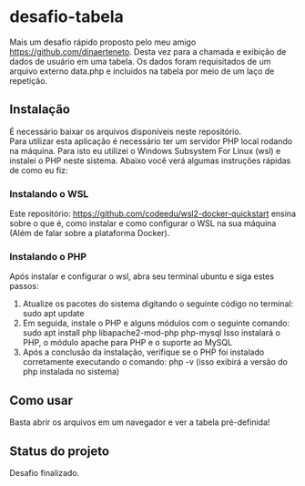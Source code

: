 # desafio-tabela
Mais um desafio rápido proposto pelo meu amigo https://github.com/dinaerteneto. 
Desta vez para a chamada e exibição de dados de usuário em uma tabela. Os dados foram requisitados de um arquivo externo data.php e incluidos na tabela por meio de um laço de repetição.

## Instalação
É necessário baixar os arquivos disponíveis neste repositório.  
Para utilizar esta aplicação é necessário ter um servidor PHP local rodando na máquina. Para isto eu utilizei o Windows Subsystem For Linux (wsl) e instalei o PHP neste sistema. Abaixo você verá algumas instruções rápidas de como eu fiz: 

### Instalando o WSL
Este repositório: https://github.com/codeedu/wsl2-docker-quickstart ensina sobre o que é, como instalar e como configurar o WSL na sua máquina (Além de falar sobre a plataforma Docker).

### Instalando o PHP
Após instalar e configurar o wsl, abra seu terminal ubuntu e siga estes passos: 
1. Atualize os pacotes do sistema digitando o seguinte código no terminal: sudo apt update
2. Em seguida, instale o PHP e alguns módulos com o seguinte comando: sudo apt install php libapache2-mod-php php-mysql
Isso instalará o PHP, o módulo apache para PHP e o suporte ao MySQL
3. Após a conclusão da instalação, verifique se o PHP foi instalado corretamente executando o comando: php -v (isso exibirá a versão do php instalada no sistema)

## Como usar 
Basta abrir os arquivos em um navegador e ver a tabela pré-definida!

## Status do projeto
Desafio finalizado.
